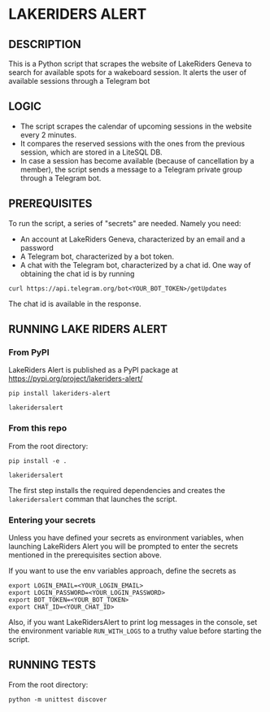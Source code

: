 # LAKERIDERS ALERT


## DESCRIPTION

This is a Python script that scrapes the website of LakeRiders Geneva to search for available spots for a wakeboard session. It alerts the user of available sessions through a Telegram bot

## LOGIC

* The script scrapes the calendar of upcoming sessions in the website every 2 minutes.
* It compares the reserved sessions with the ones from the previous session, which are stored in a LiteSQL DB.
* In case a session has become available (because of cancellation by a member), the script sends a message to a Telegram private group through a Telegram bot.

## PREREQUISITES

To run the script, a series of "secrets" are needed. Namely you need:
* An account at LakeRiders Geneva, characterized by an email and a password
* A Telegram bot, characterized by a bot token.
* A chat with the Telegram bot, characterized by a chat id. One way of obtaining the chat id is by running
```
curl https://api.telegram.org/bot<YOUR_BOT_TOKEN>/getUpdates
```
The chat id is available in the response.

## RUNNING LAKE RIDERS ALERT

### From PyPI

LakeRiders Alert is published as a PyPI package at https://pypi.org/project/lakeriders-alert/
```
pip install lakeriders-alert

lakeridersalert
```

### From this repo

From the root directory:
```
pip install -e .

lakeridersalert
```
The first step installs the required dependencies and creates the `lakeridersalert` comman that launches the script.

### Entering your secrets

Unless you have defined your secrets as environment variables, when launching LakeRiders Alert you will be prompted to enter the secrets mentioned in the prerequisites section above.

If you want to use the env variables approach, define the secrets as
```
export LOGIN_EMAIL=<YOUR_LOGIN_EMAIL>
export LOGIN_PASSWORD=<YOUR_LOGIN_PASSWORD>
export BOT_TOKEN=<YOUR_BOT_TOKEN>
export CHAT_ID=<YOUR_CHAT_ID>
```
Also, if you want LakeRidersAlert to print log messages in the console, set the environment variable `RUN_WITH_LOGS` to a truthy value before starting the script.


## RUNNING TESTS

From the root directory:
```
python -m unittest discover
```
